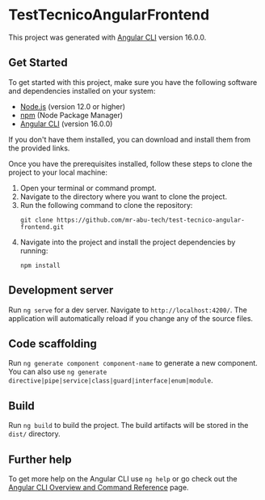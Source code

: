 # TestTecnicoAngularFrontend

This project was generated with [Angular CLI](https://github.com/angular/angular-cli) version 16.0.0.

## Get Started

To get started with this project, make sure you have the following software and dependencies installed on your system:

- [Node.js](https://nodejs.org/) (version 12.0 or higher)
- [npm](https://www.npmjs.com/) (Node Package Manager)
- [Angular CLI](https://angular.io/cli) (version 16.0.0)

If you don't have them installed, you can download and install them from the provided links.

Once you have the prerequisites installed, follow these steps to clone the project to your local machine:

1. Open your terminal or command prompt.
2. Navigate to the directory where you want to clone the project.
3. Run the following command to clone the repository:
   ```shell
   git clone https://github.com/mr-abu-tech/test-tecnico-angular-frontend.git
4. Navigate into the project and install the project dependencies by running:
   ```shell
   npm install

## Development server

Run `ng serve` for a dev server. Navigate to `http://localhost:4200/`. The application will automatically reload if you change any of the source files.

## Code scaffolding

Run `ng generate component component-name` to generate a new component. You can also use `ng generate directive|pipe|service|class|guard|interface|enum|module`.

## Build

Run `ng build` to build the project. The build artifacts will be stored in the `dist/` directory.

## Further help

To get more help on the Angular CLI use `ng help` or go check out the [Angular CLI Overview and Command Reference](https://angular.io/cli) page.
